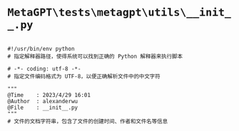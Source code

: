 # `MetaGPT\tests\metagpt\utils\__init__.py`

```

#!/usr/bin/env python
# 指定解释器路径，使得系统可以找到正确的 Python 解释器来执行脚本

# -*- coding: utf-8 -*-
# 指定文件编码格式为 UTF-8，以便正确解析文件中的中文字符

"""
@Time    : 2023/4/29 16:01
@Author  : alexanderwu
@File    : __init__.py
"""
# 文件的文档字符串，包含了文件的创建时间、作者和文件名等信息

```